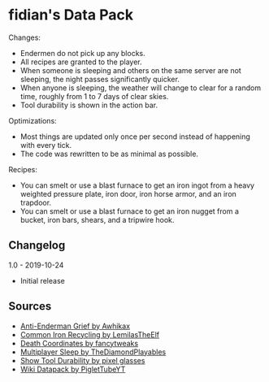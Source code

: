 fidian's Data Pack
==================

Changes:

* Endermen do not pick up any blocks.
* All recipes are granted to the player.
* When someone is sleeping and others on the same server are not sleeping, the night passes significantly quicker.
* When anyone is sleeping, the weather will change to clear for a random time, roughly from 1 to 7 days of clear skies.
* Tool durability is shown in the action bar.

Optimizations:

* Most things are updated only once per second instead of happening with every tick.
* The code was rewritten to be as minimal as possible.

Recipes:

* You can smelt or use a blast furnace to get an iron ingot from a heavy weighted pressure plate, iron door, iron horse armor, and an iron trapdoor.
* You can smelt or use a blast furnace to get an iron nugget from a bucket, iron bars, shears, and a tripwire hook.


Changelog
---------

1.0 - 2019-10-24

* Initial release

Sources
-------

* [Anti-Enderman Grief by Awhikax](https://www.planetminecraft.com/mod/awhipacks-anti-enderman-grief/)
* [Common Iron Recycling by LemilasTheElf](https://www.planetminecraft.com/mod/common-iron-item-recycling/)
* [Death Coordinates by fancytweaks](http://www.9minecraft.net/death-coordinates-data-pack/)
* [Multiplayer Sleep by TheDiamondPlayables](https://www.planetminecraft.com/mod/multiplayer-sleep-datapack-sleeping-in-multiplayer/)
* [Show Tool Durability by pixel glasses](https://www.planetminecraft.com/mod/show-tool-durability/)
* [Wiki Datapack by PigletTubeYT](https://www.planetminecraft.com/mod/wiki-datapack/)
